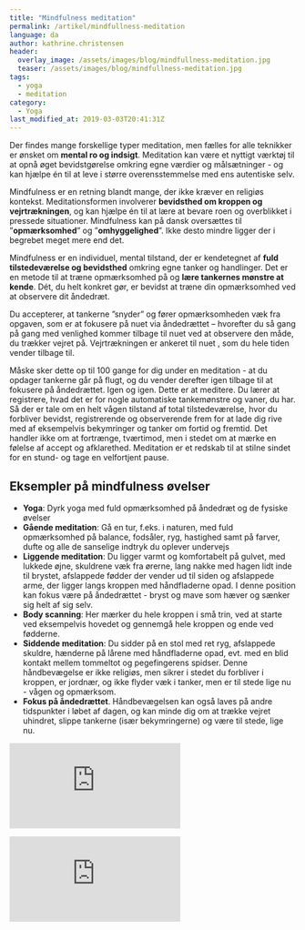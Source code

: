 ```yaml
---
title: "Mindfulness meditation"
permalink: /artikel/mindfullness-meditation
language: da
author: kathrine.christensen
header:
  overlay_image: /assets/images/blog/mindfullness-meditation.jpg
  teaser: /assets/images/blog/mindfullness-meditation.jpg
tags:
  - yoga
  - meditation
category:
  - Yoga
last_modified_at: 2019-03-03T20:41:31Z
---
```


Der findes mange forskellige typer meditation, men fælles for alle teknikker er ønsket om **mental ro og indsigt**. Meditation kan være et nyttigt værktøj til at opnå øget bevidstgørelse omkring egne værdier og målsætninger - og kan hjælpe én til at leve i større overensstemmelse med ens autentiske selv.

Mindfulness er en retning blandt mange, der ikke kræver en religiøs kontekst. Meditationsformen involverer **bevidsthed om kroppen og vejrtrækningen**, og kan hjælpe én til at lære at bevare roen og overblikket i pressede situationer. Mindfulness kan på dansk oversættes til ”**opmærksomhed**” og ”**omhyggelighed**”. Ikke desto mindre ligger der i begrebet meget mere end det.

Mindfulness er en individuel, mental tilstand, der er kendetegnet af **fuld tilstedeværelse og bevidsthed** omkring egne tanker og handlinger. Det er en metode til at træne opmærksomhed på og **lære tankernes mønstre at kende**. Dét, du helt konkret gør, er bevidst at træne din opmærksomhed ved at observere dit åndedræt.

Du accepterer, at tankerne ”snyder” og fører opmærksomheden væk fra opgaven, som er at fokusere på nuet via åndedrættet – hvorefter du så gang på gang med venlighed kommer tilbage til nuet ved at observere den måde, du trækker vejret på. Vejrtrækningen er ankeret til nuet , som du hele tiden vender tilbage til.

Måske sker dette op til 100 gange for dig under en meditation - at du opdager tankerne går på flugt, og du vender derefter igen tilbage til at fokusere på åndedrættet. Igen og igen. Dette er at meditere. Du lærer at registrere, hvad det er for nogle automatiske tankemønstre og vaner, du har. Så der er tale om en helt vågen tilstand af total tilstedeværelse, hvor du forbliver bevidst, registrerende og observerende frem for at lade dig rive med af eksempelvis bekymringer og tanker om fortid og fremtid. Det handler ikke om at fortrænge, tværtimod, men i stedet om at mærke en følelse af accept og afklarethed. Meditation er et redskab til at stilne sindet for en stund- og tage en velfortjent pause.

## Eksempler på mindfulness øvelser

- **Yoga**: Dyrk yoga med fuld opmærksomhed på åndedræt og de fysiske øvelser
- **Gående meditation**: Gå en tur, f.eks. i naturen, med fuld opmærksomhed på balance, fodsåler, ryg, hastighed samt på farver, dufte og alle de sanselige indtryk du oplever undervejs
- **Liggende meditation**: Du ligger varmt og komfortabelt på gulvet, med lukkede øjne, skuldrene væk fra ørerne, lang nakke med hagen lidt inde til brystet, afslappede fødder der vender ud til siden og afslappede arme, der ligger langs kroppen med håndfladerne opad. I denne position kan fokus være på åndedrættet - bryst og mave som hæver og sænker sig helt af sig selv.
- **Body scanning**: Her mærker du hele kroppen i små trin, ved at starte ved eksempelvis hovedet og gennemgå hele kroppen og ende ved fødderne.
- **Siddende meditation**: Du sidder på en stol med ret ryg, afslappede skuldre, hænderne på lårene med håndfladerne opad, evt. med en blid kontakt mellem tommeltot og pegefingerens spidser. Denne håndbevægelse er ikke religiøs, men sikrer i stedet du forbliver i kroppen, er jordnær, og ikke flyder væk i tanker, men er til stede lige nu - vågen og opmærksom.
- **Fokus på åndedrættet**. Håndbevægelsen kan også laves på andre tidspunkter i løbet af dagen, og kan minde dig om at trække vejret uhindret, slippe tankerne (især bekymringerne) og være til stede, lige nu.

[![](https://www.partner-ads.com/dk/visbanner.php?partnerid=28187&bannerid=37797)](https://www.partner-ads.com/dk/klikbanner.php?partnerid=28187&bannerid=37797)

[![](https://www.partner-ads.com/dk/visbanner.php?partnerid=28187&bannerid=38087)](https://www.partner-ads.com/dk/klikbanner.php?partnerid=28187&bannerid=38087)
